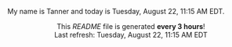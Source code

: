 My name is Tanner and today is Tuesday, August 22, 11:15 AM EDT.

<p align="center">This <i>README</i> file is generated <b>every 3 hours</b>!</br>Last refresh: Tuesday, August 22, 11:15 AM EDT<br /></p>
